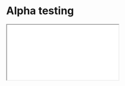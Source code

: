 # Alpha testing

<iframe src="//player.bilibili.com/player.html?aid=376317017&bvid=BV1No4y1C7mw&cid=358593291&page=1"> </iframe>

